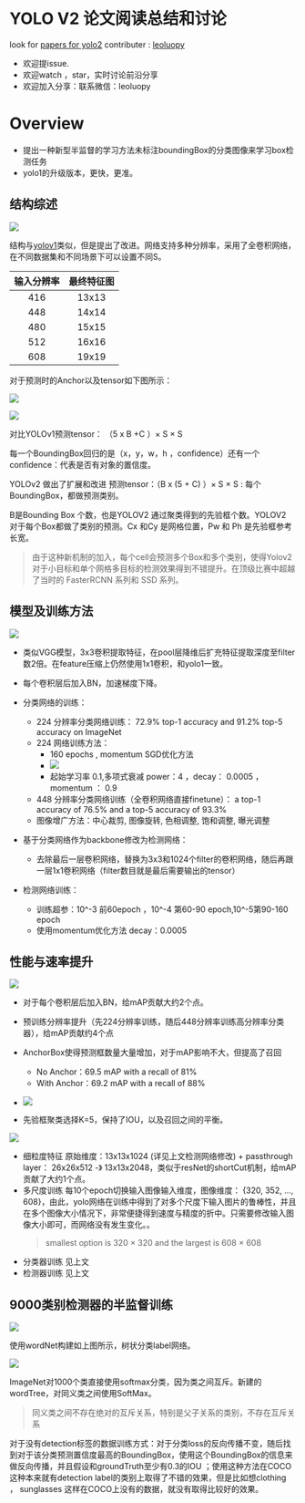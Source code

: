 
# YOLO V2 论文阅读总结和讨论

look for [papers for yolo2](https://github.com/leoluopy/paper_discussing/blob/master/yolo/yolo2/YOLO9000.pdf)
contributer : [leoluopy](https://github.com/leoluopy)

+ 欢迎提issue.
+ 欢迎watch ，star，实时讨论前沿分享
+ 欢迎加入分享：联系微信：leoluopy

# Overview

+ 提出一种新型半监督的学习方法未标注boundingBox的分类图像来学习box检测任务
+ yolo1的升级版本，更快，更准。



## 结构综述
![](./archv2.PNG)

结构与[yolov1](../yolo1/yolo1_discussing.md)类似，但是提出了改进。网络支持多种分辨率，采用了全卷积网络，在不同数据集和不同场景下可以设置不同S。

|输入分辨率| 最终特征图 |
|:---:| :---: |
|416|13x13|
|448|14x14|
|480|15x15|
|512|16x16|
|608|19x19|

对于预测时的Anchor以及tensor如下图所示：

![](./Anchor.png)

![](./predict_tensor.PNG)

对比YOLOv1预测tensor： （5 x B +C ）× S × S 

每一个BoundingBox回归的是（x，y，w，h ，confidence）还有一个confidence：代表是否有对象的置信度。

YOLOv2 做出了扩展和改进 预测tensor：（B x (5 + C) ）× S × S : 每个BoundingBox，都做预测类别。

B是Bounding Box 个数，也是YOLOV2 通过聚类得到的先验框个数。YOLOV2 对于每个Box都做了类别的预测。Cx 和Cy 是网格位置，Pw 和 Ph 是先验框参考长宽。

> 由于这种新机制的加入，每个cell会预测多个Box和多个类别，使得Yolov2对于小目标和单个网格多目标的检测效果得到不错提升。在顶级比赛中超越了当时的 FasterRCNN 系列和 SSD 系列。



## 模型及训练方法

![](./darknet19.png)

+ 类似VGG模型，3x3卷积提取特征，在pool层降维后扩充特征提取深度至filter数2倍。在feature压缩上仍然使用1x1卷积，和yolo1一致。
+ 每个卷积层后加入BN，加速梯度下降。
+ 分类网络的训练：
    + 224 分辨率分类网络训练： 72.9% top-1 accuracy and 91.2% top-5 accuracy on ImageNet
    + 224 网络训练方法：
        * 160 epochs , momentum SGD优化方法
        * ![](./polynomial.png)
        * 起始学习率 0.1,多项式衰减 power：4 ，decay： 0.0005  ， momentum ： 0.9
    + 448 分辨率分类网络训练（全卷积网络直接finetune）： a top-1 accuracy of 76.5% and a top-5 accuracy of 93.3%
    + 图像增广方法：中心裁剪, 图像旋转, 色相调整, 饱和调整, 曝光调整


+ 基于分类网络作为backbone修改为检测网络：
    + 去除最后一层卷积网络，替换为3x3和1024个filter的卷积网络，随后再跟一层1x1卷积网络（filter数目就是最后需要输出的tensor）
+ 检测网络训练：
    + 训练超参：10^-3 前60epoch ，10^-4 第60-90 epoch,10^-5第90-160 epoch
    + 使用momentum优化方法 decay：0.0005


## 性能与速率提升

![](./netcontribute.png)

+ 对于每个卷积层后加入BN，给mAP贡献大约2个点。
+ 预训练分辨率提升（先224分辨率训练，随后448分辨率训练高分辨率分类器），给mAP贡献约4个点
+ AnchorBox使得预测框数量大量增加，对于mAP影响不大，但提高了召回
    + No Anchor：69.5 mAP with a recall of 81%
    + With Anchor：69.2 mAP with a recall of 88%

+ ![](./cluster_anchor.png)
+ 先验框聚类选择K=5，保持了IOU，以及召回之间的平衡。

![](./detectarch.png)

+ 细粒度特征  原始维度：13x13x1024 (详见上文检测网络修改) + passthrough layer： 26x26x512 -》 13x13x2048，类似于resNet的shortCut机制，给mAP贡献了大约1个点。
+ 多尺度训练 每10个epoch切换输入图像输入维度，图像维度： {320, 352, ..., 608}，由此，yolo网络在训练中得到了对多个尺度下输入图片的鲁棒性，并且在多个图像大小情况下，非常便捷得到速度与精度的折中。只需要修改输入图像大小即可，而网络没有发生变化。。
    > smallest option is 320 × 320 and the largest is 608 × 608
+ 分类器训练 见上文
+ 检测器训练 见上文

## 9000类别检测器的半监督训练

![](./wordtree.png)

使用wordNet构建如上图所示，树状分类label网络。

![](./predict9000.png)

ImageNet对1000个类直接使用softmax分类，因为类之间互斥。新建的wordTree，对同义类之间使用SoftMax。
> 同义类之间不存在绝对的互斥关系，特别是父子关系的类别，不存在互斥关系

对于没有detection标签的数据训练方式：对于分类loss的反向传播不变，随后找到对于该分类预测置信度最高的BoundingBox，使用这个BoundingBox的信息来做反向传播，并且假设和groundTruth至少有0.3的IOU
；使用这种方法在COCO这种本来就有detection label的类别上取得了不错的效果，但是比如想clothing ， sunglasses 这样在COCO上没有的数据，就没有取得比较好的效果。
